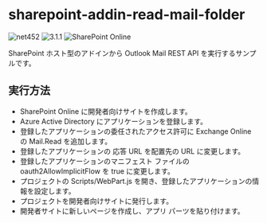 # sharepoint-addin-read-mail-folder

![net452](https://img.shields.io/badge/.net-net452-green)
![3.1.1](https://img.shields.io/badge/jquery-3.1.1-green)
![SharePoint Online](https://img.shields.io/badge/SharePoint-Online-blue.svg)

SharePoint ホスト型のアドインから Outlook Mail REST API を実行するサンプルです。

## 実行方法

- SharePoint Online に開発者向けサイトを作成します。
- Azure Active Directory にアプリケーションを登録します。
- 登録したアプリケーションの委任されたアクセス許可に Exchange Online の Mail.Read を追加します。
- 登録したアプリケーションの 応答 URL を配置先の URL に変更します。
- 登録したアプリケーションのマニフェスト ファイルの oauth2AllowImplicitFlow を true に変更します。
- プロジェクトの Scripts/WebPart.js を開き、登録したアプリケーションの情報を設定します。
- プロジェクトを開発者向けサイトに発行します。
- 開発者サイトに新しいページを作成し、アプリ パーツを貼り付けます。
